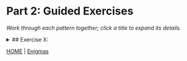 # Part 2: Guided Exercises

_Work through each pattern together; click a title to expand its details._

<details>
<summary>## Exercise X: </summary>

**Goal:**  
Put goal here

**Description:**  
```text
description
```

**Instructions:**  
- instruction here 

</details>

[HOME](README.md) | [Enigmas](enigma.md) 

